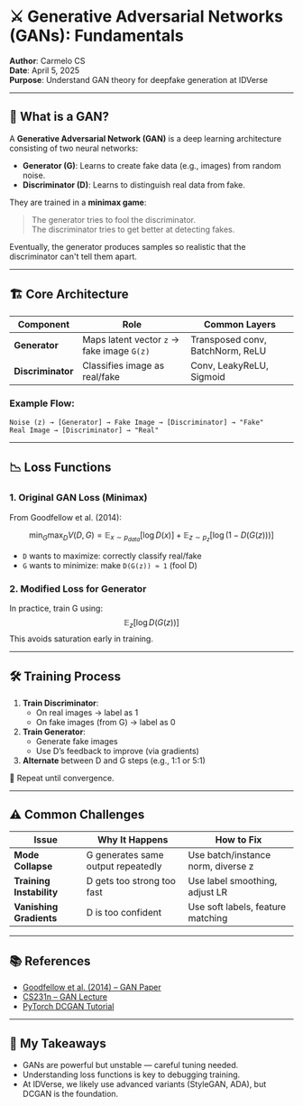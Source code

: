 # ⚔️ Generative Adversarial Networks (GANs): Fundamentals  
**Author**: Carmelo CS  
**Date**: April 5, 2025  
**Purpose**: Understand GAN theory for deepfake generation at IDVerse  

---

## 🧠 What is a GAN?
A **Generative Adversarial Network (GAN)** is a deep learning architecture consisting of two neural networks:
- **Generator (G)**: Learns to create fake data (e.g., images) from random noise.
- **Discriminator (D)**: Learns to distinguish real data from fake.

They are trained in a **minimax game**:
> The generator tries to fool the discriminator.  
> The discriminator tries to get better at detecting fakes.

Eventually, the generator produces samples so realistic that the discriminator can't tell them apart.

---

## 🏗️ Core Architecture

| Component | Role | Common Layers |
|--------|------|----------------|
| **Generator** | Maps latent vector `z` → fake image `G(z)` | Transposed conv, BatchNorm, ReLU |
| **Discriminator** | Classifies image as real/fake | Conv, LeakyReLU, Sigmoid |

### Example Flow:

```
Noise (z) → [Generator] → Fake Image → [Discriminator] → "Fake"
Real Image → [Discriminator] → "Real"
```

---

## 📉 Loss Functions

### 1. **Original GAN Loss (Minimax)**
From Goodfellow et al. (2014):

$$
\min_G \max_D V(D, G) = \mathbb{E}_{x \sim p_{data}}[\log D(x)] + \mathbb{E}_{z \sim p_z}[\log(1 - D(G(z)))]
$$

- `D` wants to maximize: correctly classify real/fake
- `G` wants to minimize: make `D(G(z)) ≈ 1` (fool D)

### 2. **Modified Loss for Generator**
In practice, train G using:
$$
\mathbb{E}_{z}[\log D(G(z))]
$$
This avoids saturation early in training.

---

## 🛠️ Training Process

1. **Train Discriminator**:
   - On real images → label as 1
   - On fake images (from G) → label as 0
2. **Train Generator**:
   - Generate fake images
   - Use D’s feedback to improve (via gradients)
3. **Alternate** between D and G steps (e.g., 1:1 or 5:1)

🔁 Repeat until convergence.

---

## ⚠️ Common Challenges

| Issue | Why It Happens | How to Fix |
|------|----------------|-----------|
| **Mode Collapse** | G generates same output repeatedly | Use batch/instance norm, diverse z |
| **Training Instability** | D gets too strong too fast | Use label smoothing, adjust LR |
| **Vanishing Gradients** | D is too confident | Use soft labels, feature matching |

---

## 📚 References
- [Goodfellow et al. (2014) – GAN Paper](https://arxiv.org/abs/1406.2661)
- [CS231n – GAN Lecture](https://www.youtube.com/watch?v=8L11aMN5KY8)
- [PyTorch DCGAN Tutorial](https://pytorch.org/tutorials/beginner/dcgan_faces_tutorial.html)

---

## 📝 My Takeaways
- GANs are powerful but unstable — careful tuning needed.
- Understanding loss functions is key to debugging training.
- At IDVerse, we likely use advanced variants (StyleGAN, ADA), but DCGAN is the foundation.